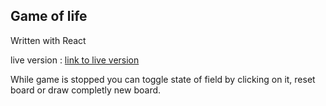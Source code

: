 ## Game of life

Written with React

live version : [link to live version](http:/gameoflife.adamzajac.info)

While game is stopped you can toggle state of field by clicking on it, reset board or draw completly new board.
